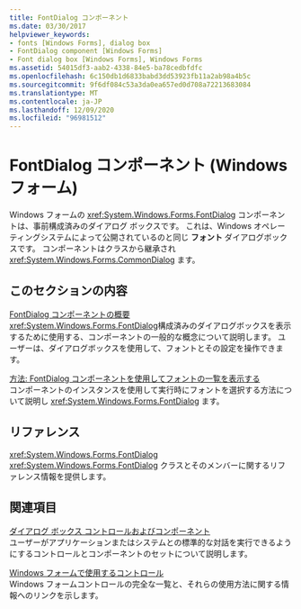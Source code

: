 ```yaml
---
title: FontDialog コンポーネント
ms.date: 03/30/2017
helpviewer_keywords:
- fonts [Windows Forms], dialog box
- FontDialog component [Windows Forms]
- Font dialog box [Windows Forms], Windows Forms
ms.assetid: 54015df3-aab2-4338-84e5-ba78cedbfdfc
ms.openlocfilehash: 6c150db1d6833babd3dd53923fb11a2ab98a4b5c
ms.sourcegitcommit: 9f6df084c53a3da0ea657ed0d708a72213683084
ms.translationtype: MT
ms.contentlocale: ja-JP
ms.lasthandoff: 12/09/2020
ms.locfileid: "96981512"
---
```

# <a name="fontdialog-component-windows-forms"></a>FontDialog コンポーネント (Windows フォーム)
Windows フォームの <xref:System.Windows.Forms.FontDialog> コンポーネントは、事前構成済みのダイアログ ボックスです。 これは、Windows オペレーティングシステムによって公開されているのと同じ **フォント** ダイアログボックスです。 コンポーネントはクラスから継承され <xref:System.Windows.Forms.CommonDialog> ます。  
  
## <a name="in-this-section"></a>このセクションの内容  
 [FontDialog コンポーネントの概要](fontdialog-component-overview-windows-forms.md)  
 <xref:System.Windows.Forms.FontDialog>構成済みのダイアログボックスを表示するために使用する、コンポーネントの一般的な概念について説明します。 ユーザーは、ダイアログボックスを使用して、フォントとその設定を操作できます。  
  
 [方法: FontDialog コンポーネントを使用してフォントの一覧を表示する](how-to-show-a-font-list-with-the-fontdialog-component.md)  
 コンポーネントのインスタンスを使用して実行時にフォントを選択する方法について説明し <xref:System.Windows.Forms.FontDialog> ます。  
  
## <a name="reference"></a>リファレンス  
 <xref:System.Windows.Forms.FontDialog>  
 <xref:System.Windows.Forms.FontDialog> クラスとそのメンバーに関するリファレンス情報を提供します。  
  
## <a name="related-sections"></a>関連項目  
 [ダイアログ ボックス コントロールおよびコンポーネント](dialog-box-controls-and-components-windows-forms.md)  
 ユーザーがアプリケーションまたはシステムとの標準的な対話を実行できるようにするコントロールとコンポーネントのセットについて説明します。  
  
 [Windows フォームで使用するコントロール](controls-to-use-on-windows-forms.md)  
 Windows フォームコントロールの完全な一覧と、それらの使用方法に関する情報へのリンクを示します。
